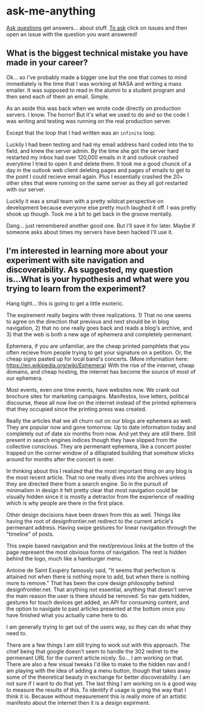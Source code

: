 # ask-me-anything
[Ask questions](https://github.com/designfrontier/ask-me-anything/issues/new) get answers... about stuff. [To ask](https://github.com/designfrontier/ask-me-anything/issues/new) click on issues and then open an issue with the question you want answered!

## What is the biggest technical mistake you have made in your career?

Ok... so I've probably made a bigger one but the one that comes to mind immediately is the time that I was working at NASA and writing a mass emailer. It was supposed to read in the alumni to a student program and then send each of them an email. Simple.

As an aside this was back when we wrote code directly on production servers. I know. The horror! But it's what we used to do and so the code I was writing and testing was running on the real production server.

Except that the loop that I had written was an `infinite` loop.

Luckily I had been testing and had my email address hard coded into the to field, and knew the server admin. By the time she got the server hard restarted my inbox had over 120,000 emails in it and outlook crashed everytime I tried to open it and delete them. It took me a good chunck of a day in the outlook web client deleting pages and pages of emails to get to the point I could recieve email again. Plus I essentially crashed the 20+ other sites that were running on the same server as they all got restarted with our server.

Luckily it was a small team with a pretty wildcat perspective on development because everyone else pretty much laughed it off. I was pretty shook up though. Took me a bit to get back in the groove mentally.

Dang... just remembered another good one. But I'll save it for later. Maybe if someone asks about times my servers have been hacked I'll use it.

## I'm interested in learning more about your experiment with site navigation and discoverability. As suggested, my question is...What is your hypothesis and what were you trying to learn from the experiment?

Hang tight... this is going to get a little esoteric.

The expirement really begins with three realizations. 1) That no one seems to agree on the direction that previous and next should be in blog navigation, 2) that no one really goes back and reads a blog's archive, and 3) that the web is both a new age of ephemera and completely permenant.

Ephemera, if you are unfamiliar, are the cheap printed pamphlets that you often recieve from people trying to get your signature on a petition. Or, the cheap signs pasted up for local band's concerts. (More information here: https://en.wikipedia.org/wiki/Ephemera) With the rise of the internet, cheap domains, and cheap hosting, the internet has become the source of most of our ephemera.

Most events, even one time events, have websites now. We crank out brochure sites for marketing campaigns. Manifestos, love letters, political discourse, these all now live on the internet instead of the printed ephemera that they occupied since the printing press was created.

Really the articles that we all churn out on our blogs are ephemera as well. They are popular now and gone tomorrow. Up to date information today and completely out of date six months from now. And yet they are still there. Still present in search engines indices though they have slipped from the collective conscious. They are permenant ephemera, like a concert poster trapped on the corner window of a dillapiated building that somehow sticks around for months after the concert is over.

In thinking about this I realized that the most important thing on any blog is the most recent article. That no one really dives into the archives unless they are directed there from a search engine. So in the pursuit of minimalism in design it felt pretty clear that most navigation could be visually hidden since it is mostly a detractor from the experience of reading which is why people are there in the first place.

Other design decisions have been drawn from this as well. Things like having the root of designfrontier.net redirect to the current article's permenant address. Having swipe gestures for linear navigation through the "timeline" of posts.

This swpie based navigation and the next/previous links at the bottm of the page represent the most obvious forms of navigation. The rest is hidden behind the logo, much like a hamburger menu.

Antoine de Saint Exupéry famously said, "It seems that perfection is attained not when there is nothing more to add, but when there is nothing more to remove." That has been the core design philosophy behind designfrontier.net. That anything not essential, anything that doesn't serve the main reason the user is there should be removed. So nav gets hidden, gestures for touch devices get added, an API for consuming content, and the option to navigate to past articles presented at the bottom once you have finished what you actually came here to do.

I am generally trying to get out of the users way, so they can do what they need to.

There are a few things I am still trying to work out with this approach. The chief being that google doesn't seem to handle the 302 rediret to the permenant URL for the current article nicely. So... I am working on that. There are also a few visual tweaks I'd like to make to the hidden nav and I am playing with the idea of adding a menu button, though that takes away some of the theoretical beauty in exchange for better discoverability. I am not sure if I want to do that yet. The last thing I am working on is a good way to measure the results of this. To identify if usage is going the way that I think it is. Because without measurement this is really more of an artistic manifesto about the internet then it is a design expirment.
